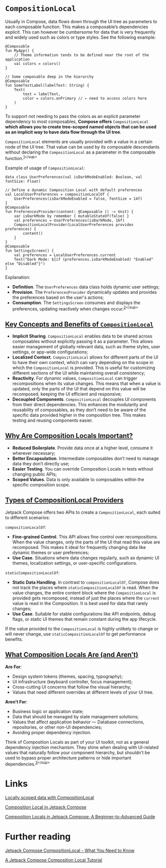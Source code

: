 # `CompositionLocal`
Usually in Compose, data flows down through the UI tree as parameters to each composable function. This makes a composable’s dependencies explicit. This can however be cumbersome for data that is very frequently and widely used such as colors or type styles. See the following example:
```
@Composable
fun MyApp() {
    // Theme information tends to be defined near the root of the application
    val colors = colors()
}

// Some composable deep in the hierarchy
@Composable
fun SomeTextLabel(labelText: String) {
    Text(
        text = labelText,
        color = colors.onPrimary // ← need to access colors here
    )
}
```

To support not needing to pass the colors as an explicit parameter dependency to most composables, **Compose offers** `CompositionLocal` **which allows you to create tree-scoped named objects that can be used as an implicit way to have data flow through the UI tree**.

`CompositionLocal` elements are usually provided with a value in a certain node of the UI tree. That value can be used by its composable descendants without declaring the `CompositionLocal` as a parameter in the composable function.<sup>[1](https://developer.android.com/develop/ui/compose/compositionlocal?hl=en#:~:text=Usually%20in%20Compose,the%20composable%20function.)</sup>

Example of usage of `CompositionLocal`:
```
data class UserPreferences(val isDarkModeEnabled: Boolean, val fontSize: Float)

// Define a dynamic Composition Local with default preferences
val LocalUserPreferences = compositionLocalOf {
    UserPreferences(isDarkModeEnabled = false, fontSize = 14f)
}
@Composable
fun PreferencesProvider(content: @Composable () -> Unit) {
    var isDarkMode by remember { mutableStateOf(false) }
    val preferences = UserPreferences(isDarkMode, 16f)
    CompositionLocalProvider(LocalUserPreferences provides preferences) {
        content()
    }
}
@Composable
fun SettingsScreen() {
    val preferences = LocalUserPreferences.current
    Text("Dark Mode: ${if (preferences.isDarkModeEnabled) "Enabled" else "Disabled"}")
}
```

Explanation:
- **Definition**. The `UserPreferences` data class holds dynamic user settings;
- **Provision**. The `PreferencesProvider` dynamically updates and provides the preferences based on the user's actions;
- **Consumption**. The `SettingsScreen` consumes and displays the preferences, updating reactively when changes occur.<sup>[2](https://medium.com/@ramadan123sayed/composition-local-in-jetpack-compose-4d0a54afa67c#:~:text=data%20class%20AppConfig,explicitly%20as%20parameters.)</sup>

## [Key Concepts and Benefits of `CompositionLocal`](https://medium.com/@ramadan123sayed/composition-local-in-jetpack-compose-4d0a54afa67c#:~:text=Key%20Concepts%20and%20Benefits%20of%20CompositionLocal)
- **Implicit Sharing**. `CompositionLocal` enables data to be shared across composables without explicitly passing it as a parameter. This allows easier management of globally relevant data, such as theme styles, user settings, or app-wide configurations;
- **Localized Context**. `CompositionLocal` allows for different parts of the UI to have their own context, which can vary depending on the scope in which the `CompositionLocal` is provided. This is useful for customizing different sections of the UI while maintaining overall consistency;
- **Reactivity**. For dynamic values, `CompositionLocal` can trigger recompositions when its value changes. This means that when a value is updated, only the parts of the UI that depend on this value will be recomposed, keeping the UI efficient and responsive;
- **Decoupled Components**. `CompositionLocal` decouples UI components from their direct dependencies. This enhances the modularity and reusability of composables, as they don’t need to be aware of the specific data provided higher in the composition tree. This makes testing and reusing components easier.

## [Why Are Composition Locals Important?](https://proandroiddev.com/composition-locals-in-jetpack-compose-a-beginner-to-advanced-guide-e6a812ca7620#:~:text=Why%20Are%20Composition%20Locals%20Important%3F)
- **Reduced Boilerplate**. Provide data once at a higher level, consume it wherever necessary;
- **Better Encapsulation**. Intermediate composables don’t need to manage data they don’t directly use;
- **Easier Testing**. You can override Composition Locals in tests without changing public APIs;
- **Scoped Values**. Data is only available to composables within the specific composition scope.

## [Types of CompositionLocal Providers](https://medium.com/@ramadan123sayed/composition-local-in-jetpack-compose-4d0a54afa67c#:~:text=Types%20of%20CompositionLocal%20Providers)
Jetpack Compose offers two APIs to create a `CompositionLocal`, each suited to different scenarios:

`compositionLocalOf`:
- **Fine-grained Control**. This API allows fine control over recompositions. When the value changes, only the parts of the UI that read this value are recomposed. This makes it ideal for frequently changing data like dynamic themes or user preferences;
- **Use Case**. Situations where data changes regularly, such as dynamic UI themes, localization settings, or user-specific configurations.

`staticCompositionLocalOf`:
- **Static Data Handling**. In contrast to `compositionLocalOf`, Compose does not track the places where `staticCompositionLocalOf` is read. When the value changes, the entire content block where the `CompositionLocal` is provided gets recomposed, instead of just the places where the `current` value is read in the Composition. It is best used for data that rarely changes;
- **Use Case**. Suitable for stable configurations like API endpoints, debug flags, or static UI themes that remain constant during the app lifecycle.

If the value provided to the `CompositionLocal` is highly unlikely to change or will never change, use `staticCompositionLocalOf` to get performance benefits.

## [What Composition Locals Are (and Aren’t)](https://proandroiddev.com/composition-locals-in-jetpack-compose-a-beginner-to-advanced-guide-e6a812ca7620#:~:text=What%20Composition%20Locals%20Are%20(and%20Aren%E2%80%99t))
**Are For**:
- Design system tokens (themes, spacing, typography);
- UI infrastructure (keyboard controller, focus management);
- Cross-cutting UI concerns that follow the visual hierarchy;
- Values that need different overrides at different levels of your UI tree.

**Aren’t For**:
- Business logic or application state;
- Data that should be managed by state management solutions;
- Values that affect application behavior — Database connections, repositories, or other non-UI dependencies;
- Avoiding proper dependency injection.

Think of Composition Locals as part of your UI toolkit, not as a general dependency injection mechanism. They shine when dealing with UI-related values that naturally follow your component hierarchy, but shouldn’t be used to bypass proper architecture patterns or hide important dependencies.<sup>[3](https://proandroiddev.com/composition-locals-in-jetpack-compose-a-beginner-to-advanced-guide-e6a812ca7620#:~:text=Are%20For%3A,hide%20important%20dependencies.)</sup>

# Links
[Locally scoped data with CompositionLocal](https://developer.android.com/develop/ui/compose/compositionlocal)

[Composition Local in Jetpack Compose](https://medium.com/@ramadan123sayed/composition-local-in-jetpack-compose-4d0a54afa67c)

[Composition Locals in Jetpack Compose: A Beginner-to-Advanced Guide](https://proandroiddev.com/composition-locals-in-jetpack-compose-a-beginner-to-advanced-guide-e6a812ca7620)

# Further reading
[Jetpack Compose CompositionLocal - What You Need to Know](https://medium.com/geekculture/jetpack-compose-compositionlocal-what-you-need-to-know-979a4aef6412)

[A Jetpack Compose Composition Local Tutorial](https://www.answertopia.com/jetpack-compose/a-jetpack-compose-composition-local-tutorial/)
